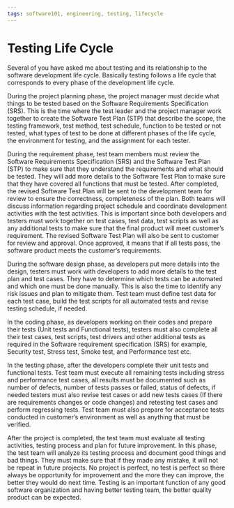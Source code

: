 ```yaml
---
tags: software101, engineering, testing, lifecycle
---
```

# Testing Life Cycle
Several of you have asked me about testing and its relationship to the software development life cycle. Basically testing follows a life cycle that corresponds to every phase of the development life cycle.

During the project planning phase, the project manager must decide what things to be tested based on the Software Requirements Specification (SRS). This is the time where the test leader and the project manager work together to create the Software Test Plan (STP) that describe the scope, the testing framework, test method, test schedule, function to be tested or not tested, what types of test to be done at different phases of the life cycle, the environment for testing, and the assignment for each tester.

During the requirement phase, test team members must review the Software Requirements Specification (SRS) and the Software Test Plan (STP) to make sure that they understand the requirements and what should be tested. They will add more details to the Software Test Plan to make sure that they have covered all functions that must be tested. After completed, the revised Software Test Plan will be sent to the development team for review to ensure the correctness, completeness of the plan. Both teams will discuss information regarding project schedule and coordinate development activities with the test activities. This is important since both developers and testers must work together on test cases, test data, test scripts as well as any additional tests to make sure that the final product will meet customer’s requirement. The revised Software Test Plan will also be sent to customer for review and approval. Once approved, it means that if all tests pass, the software product meets the customer’s requirements.

During the software design phase, as developers put more details into the design, testers must work with developers to add more details to the test plan and test cases. They have to determine which tests can be automated and which one must be done manually. This is also the time to identify any risk issues and plan to mitigate them. Test team must define test data for each test case, build the test scripts for all automated tests and revise testing schedule, if needed.

In the coding phase, as developers working on their codes and prepare their tests (Unit tests and Functional tests), testers must also complete all their test cases, test scripts, test drivers and other additional tests as required in the Software requirement specification (SRS) for example, Security test, Stress test, Smoke test, and Performance test etc.

In the testing phase, after the developers complete their unit tests and functional tests. Test team must execute all remaining tests including stress and performance test cases, all results must be documented such as number of defects, number of tests passes or failed, status of defects, if needed testers must also revise test cases or add new tests cases (If there are requirements changes or code changes) and retesting test cases and perform regressing tests. Test team must also prepare for acceptance tests conducted in customer’s environment as well as anything that must be verified.

After the project is completed, the test team must evaluate all testing activities, testing process and plan for future improvement. In this phase, the test team will analyze its testing process and document good things and bad things. They must make sure that if they made any mistake, it will not be repeat in future projects. No project is perfect, no test is perfect so there always be opportunity for improvement and the more they can improve, the better they would do next time. Testing is an important function of any good software organization and having better testing team, the better quality product can be expected.